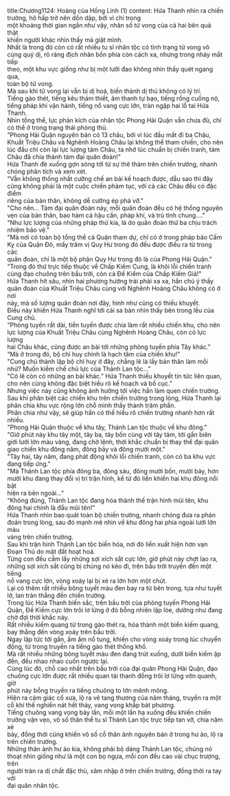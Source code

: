 title:Chương1124: Hoàng của Hồng Linh (1)
content:
Hứa Thanh nhìn ra chiến trường, hô hấp trở nên dồn dập, bởi vì chỉ trong<br>một khoảng thời gian ngắn như vậy, nhân số tử vong của cả hai bên quả thật<br>khiến người khác nhìn thấy mà giật mình.<br>Nhất là trong đó còn có rất nhiều tu sĩ nhân tộc có tình trạng tử vong vô<br>cùng quỷ dị, rõ ràng địch nhân bốn phía còn cách xa, nhưng trong nháy mắt tiếp<br>theo, một khu vực giống như bị một lưỡi đao không nhìn thấy quét ngang qua,<br>toàn bộ tử vong.<br>Mà sau khi tử vong lại vẫn bị dị hoá, biến thành dị thú không có lý trí.<br>Tiếng gào thét, tiếng kêu thảm thiết, âm thanh tự bạo, tiếng rống cuồng nộ,<br>tiếng pháp khí vận hành, tiếng nổ vang cực lớn, tràn ngập hai lỗ tai Hứa Thanh.<br>Nhìn tổng thể, lực phản kích của nhân tộc Phong Hải Quận vẫn chưa đủ, chỉ<br>có thể ở trong trạng thái phòng thủ.<br>"Phong Hải Quận nguyên bản có 13 châu, bởi vì lúc đầu mất đi ba Châu,<br>Khuất Triệu Châu và Nghênh Hoàng Châu lại không thể tham chiến, cho nên<br>lúc đầu chỉ còn lại lực lượng tám Châu, ta nhớ lúc chuẩn bị chiến tranh, tám<br>Châu đã chia thành tám đại quân đoàn!"<br>Hứa Thanh đè xuống gợn sóng tới từ sự thê thảm trên chiến trường, nhanh<br>chóng phân tích và xem xét.<br>"Vẫn không thống nhất cưỡng chế an bài kế hoạch được, dẫu sao thì đây<br>cũng không phải là một cuộc chiến phàm tục, với cả các Châu đều có đặc điểm<br>riêng của bản thân, không dễ cưỡng ép phá vỡ."<br>"Cho nên... Tám đại quân đoàn này, mỗi quân đoàn đều có hệ thống nguyên<br>vẹn của bản thân, bao hàm cả hậu cần, pháp khí, và trù tính chung...."<br>"Như lực lượng của những pháp thứ kia, là do quân đoàn thứ ba chịu trách<br>nhiệm bảo vệ."<br>"Mà nơi có toàn bộ tổng thể cả Quận tham dự, chỉ có ở trong pháp bảo Cấm<br>Kỵ của Quận Đô, mấy trăm vị Quy Hư trong đó đều được điều ra từ trong các<br>quân đoàn, chỉ là một bộ phận Quy Hư trong đó là của Phong Hải Quận."<br>"Trong đó thứ trực tiếp thuộc về Chấp Kiếm Cung, là khôi lỗi chiến tranh<br>cùng đạo chuông trên bầu trời, còn cả Đế Kiếm của Chấp Kiếm Giả!"<br>Hứa Thanh hít sâu, nhìn hai phương hướng trái phải xa xa, hắn chú ý thấy<br>quân đoàn của Khuất Triệu Châu cùng với Nghênh Hoàng Châu không có ở nơi<br>này, mà số lượng quân đoàn nơi đây, hình như cũng có thiếu khuyết.<br>Điều này khiến Hứa Thanh nghĩ tới cái sa bàn nhìn thấy bên trong lều của<br>Cung chủ.<br>"Phòng tuyến rất dài, tiền tuyến được chia làm rất nhiều chiến khu, cho nên<br>lực lượng của Khuất Triệu Châu cùng Nghênh Hoàng Châu, còn có lực lượng<br>hai Châu khác, cũng được an bài tới những phòng tuyến phía Tây khác.”<br>“Mà ở trong đó, bộ chỉ huy chính là hạch tâm của chiến khu!"<br>"Cung chủ thành lập bộ chỉ huy ở đây, chẳng lẽ là lấy bản thân làm mồi<br>nhử? Muốn kiềm chế chủ lực của Thánh Lan tộc..."<br>"Có lẽ còn có những an bài khác." Hứa Thanh thiếu khuyết tin tức liên quan,<br>cho nên cũng không đặc biệt hiểu rõ kế hoạch và bố cục.”<br>Nhưng việc này cũng không ảnh hưởng tới việc hắn làm quen chiến trường.<br>Sau khi phân biệt các chiến khu trên chiến trường trong lòng, Hứa Thanh lại<br>phân chia khu vực rộng lớn chỗ mình thấy thành trăm phần.<br>Phân chia như vậy, sẽ giúp hắn có thể hiểu rõ chiến trường nhanh hơn rất<br>nhiều.<br>"Phong Hải Quận thuộc về khu tây, Thánh Lan tộc thuộc về khu đông."<br>"Giờ phút này khu tây một, tây ba, tây bốn cùng với tây tám, tới gần biên<br>giới lưới lớn màu vàng, đang chờ lệnh, thời khắc chuẩn bị thay thế đại quân<br>giao chiến khu đông năm, đông bảy và đông mười một."<br>"Tây hai, tây năm, đang phát động khôi lỗi chiến tranh, còn có ba khu vực<br>đang tiếp ứng."<br>"Mà Thánh Lan tộc phía đông ba, đông sáu, đông mười bốn, mười bảy, hơn<br>mười khu đang thay đổi vị trí trận hình, kể từ đó liền khiến hai khu đông nổi bật<br>hiện ra bên ngoài..."<br>“Không đúng, Thánh Lan tộc đang hóa thành thế trận hình mũi tên, khu<br>đông hai chính là đầu mũi tên!"<br>Hứa Thanh nhìn bao quát toàn bộ chiến trường, nhanh chóng đưa ra phán<br>đoán trong lòng, sau đó mạnh mẽ nhìn về khu đông hai phía ngoài lưới lớn màu<br>vàng trên chiến trường.<br>Sau khi trận hình Thánh Lan tộc biến hóa, nơi đó liền xuất hiện hơn vạn<br>Đoạn Thủ do mặt đất hoạt hoá.<br>Từng con đều cầm lấy những sợi xích sắt cực lớn, giờ phút này chợt lao ra,<br>những sợi xích sắt cũng bị chúng nó kéo đi, trên bầu trời truyền đến một tiếng<br>nổ vang cực lớn, vòng xoáy lại bị xé ra lớn hơn một chút.<br>Lại có thêm rất nhiều bông tuyết màu đen bay ra từ bên trong, tựa như tuyết<br>lở, lan tràn thẳng đến chiến trường.<br>Trong lúc Hứa Thanh biến sắc, trên bầu trời của phòng tuyến Phong Hải<br>Quận, Đế Kiếm cực lớn trôi lơ lửng ở đó bỗng nhiên lập lòe, dường như đang<br>chờ đợi thời khắc này.<br>Rất nhiều kiếm quang từ trong gào thét ra, hóa thành một biển kiếm quang,<br>bay thẳng đến vòng xoáy trên bầu trời.<br>Ngay lập tức tới gần, ầm ầm nổ tung, khiến cho vòng xoáy trong lúc chuyển<br>động, từ trong truyền ra tiếng gào thét thống khổ.<br>Mà rất nhiều những bông tuyết màu đen đang trút xuống, dưới biển kiếm ập<br>đến, đều nhao nhao cuốn ngược lại.<br>Cùng lúc đó, chỗ cao nhất trên bầu trời của đại quân Phong Hải Quận, đạo<br>chuông cực lớn được rất nhiều quan tài thanh đồng trôi lơ lửng vờn quanh, giờ<br>phút này bỗng truyền ra tiếng chuông to lớn mênh mông.<br>Hiện ra cảm giác cổ xưa, lộ ra vẻ tang thương của năm tháng, truyền ra một<br>cỗ khí thế nghiền nát hết thảy, vang vọng khắp bát phương.<br>Tiếng chuông vang vọng bảy lần, mỗi một lần hạ xuống đều khiến chiến<br>trường vặn vẹo, vô số thân thể tu sĩ Thánh Lan tộc trực tiếp tan vỡ, chia năm xẻ<br>bảy, đồng thời cũng khiến vô số cỗ thân ảnh nguyên bản ở trong hư ảo, lộ ra<br>trên chiến trường.<br>Những thân ảnh hư ảo kia, không phải bộ dáng Thánh Lan tộc, chúng nó<br>thoạt nhìn giống như là một con bọ ngựa, mỗi con đều cao vài chục trượng, trên<br>người tràn ra dị chất đặc thù, xâm nhập ở trên chiến trường, đồng thời ra tay với<br>đại quân nhân tộc.